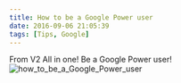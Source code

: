 ```yaml
---
title: How to be a Google Power user
date: 2016-09-06 21:05:39
tags: [Tips, Google]
---
```

From V2
All in one! Be a Google Power user!
![how_to_be_a_Google_Power_user](/sourcepictures/20160906/how_to_be_a_Google_Power_user.jpg)

